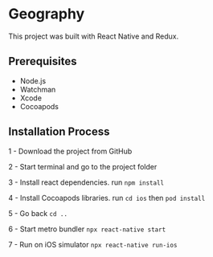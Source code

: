# Geography
This project was built with React Native and Redux.

## Prerequisites
- Node.js
- Watchman
- Xcode
- Cocoapods

## Installation Process

1 - Download the project from GitHub

2 - Start terminal and go to the project folder

3 - Install react dependencies. run `npm install`

4 - Install Cocoapods libraries. run `cd ios` then `pod install`

5 - Go back `cd ..`

6 - Start metro bundler `npx react-native start`

7 - Run on iOS simulator `npx react-native run-ios`
